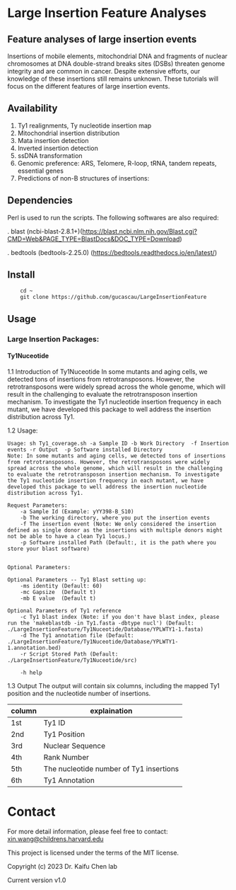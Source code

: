 # Large Insertion Feature Analyses

## Feature analyses of large insertion events

Insertions of mobile elements, mitochondrial DNA and fragments of nuclear chromosomes at DNA double-strand breaks sites (DSBs) threaten genome integrity and are common in cancer. Despite extensive efforts, our knowledge of these insertions still remains unknown. These tutorials will focus on the different features of large insertion events.

##  Availability 

  1. Ty1 realignments, Ty nucleotide insertion map
  2. Mitochondrial insertion distribution
  3. Mata insertion detection
  4. Inverted insertion detection
  5. ssDNA transformation
  6. Genomic preference: ARS, Telomere, R-loop, tRNA, tandem repeats, essential genes
  7. Predictions of non-B structures of insertions: 

## Dependencies

Perl is used to run the scripts. The following softwares are also required:

. blast (ncbi-blast-2.8.1+)(https://blast.ncbi.nlm.nih.gov/Blast.cgi?CMD=Web&PAGE_TYPE=BlastDocs&DOC_TYPE=Download)

. bedtools (bedtools-2.25.0) (https://bedtools.readthedocs.io/en/latest/)

## Install

```
    cd ~
    git clone https://github.com/gucascau/LargeInsertionFeature
```   

## Usage

### Large Insertion Packages:
#### Ty1Nuceotide

1.1 Introduction of Ty1Nuceotide
In some mutants and aging cells, we detected tons of insertions from retrotransposons. However, the retrotransposons were widely spread across the whole genome, which will result in the challenging to evaluate the retrotransposon insertion mechanism. To investigate the Ty1 nucleotide insertion frequency in each mutant, we have developed this package to well address the insertion distribution across Ty1.
 
1.2 Usage: 
```
Usage: sh Ty1_coverage.sh -a Sample ID -b Work Directory  -f Insertion events -r Output  -p Software installed Directory
Note: In some mutants and aging cells, we detected tons of insertions from retrotransposons. However, the retrotransposons were widely spread across the whole genome, which will result in the challenging to evaluate the retrotransposon insertion mechanism. To investigate the Ty1 nucleotide insertion frequency in each mutant, we have developed this package to well address the insertion nucleotide distribution across Ty1.

Request Parameters:
	-a Sample Id (Example: yYY398-B_S10)
	-b The working directory, where you put the insertion events
	-f The insertion event (Note: We only considered the insertion defined as single donor as the insertions with multiple donors might not be able to have a clean Ty1 locus.)
	-p Software installed Path (Default:, it is the path where you store your blast software)


Optional Parameters:

Optional Parameters -- Ty1 Blast setting up:
	-ms identity (Default: 60)
	-mc Gapsize  (Default t)
	-mb E value  (Default t)

Optional Parameters of Ty1 reference
	-c Ty1 blast index (Note: if you don't have blast index, please run the 'makeblastdb -in Ty1.fasta -dbtype nucl') (Default: ./LargeInsertionFeature/Ty1Nuceotide/Database/YPLWTY1-1.fasta)
	-d The Ty1 annotation file (Default: ./LargeInsertionFeature/Ty1Nuceotide/Database/YPLWTY1-1.annotation.bed)
	-r Script Stored Path (Default: ./LargeInsertionFeature/Ty1Nuceotide/src)

	-h help

```
1.3 Output
The output will contain six columns, including the mapped Ty1 position and the nucleotide number of insertions.

| column | explaination |
| ------| ------|
| 1st | Ty1 ID |
| 2nd | Ty1 Position |
| 3rd | Nuclear Sequence |
| 4th | Rank Number |
| 5th | The nucleotide number of Ty1 insertions |
| 6th | Ty1 Annotation |


# Contact


For more detail information, please feel free to contact: xin.wang@childrens.harvard.edu

This project is licensed under the terms of the MIT license.

Copyright (c) 2023 Dr. Kaifu Chen lab

Current version v1.0


